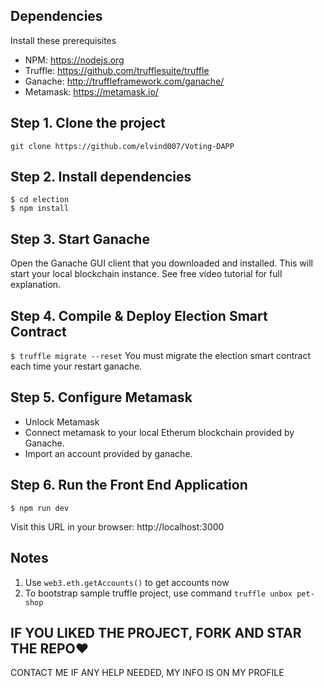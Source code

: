 ## Dependencies

Install these prerequisites 

- NPM: https://nodejs.org
- Truffle: https://github.com/trufflesuite/truffle
- Ganache: http://truffleframework.com/ganache/
- Metamask: https://metamask.io/

## Step 1. Clone the project

`git clone https://github.com/elvind007/Voting-DAPP`

## Step 2. Install dependencies

```
$ cd election
$ npm install
```

## Step 3. Start Ganache

Open the Ganache GUI client that you downloaded and installed. This will start your local blockchain instance. See free video tutorial for full explanation.

## Step 4. Compile & Deploy Election Smart Contract

`$ truffle migrate --reset`
You must migrate the election smart contract each time your restart ganache.

## Step 5. Configure Metamask

- Unlock Metamask
- Connect metamask to your local Etherum blockchain provided by Ganache.
- Import an account provided by ganache.

## Step 6. Run the Front End Application

`$ npm run dev`

Visit this URL in your browser: http://localhost:3000



## Notes

1. Use `web3.eth.getAccounts()` to get accounts now
2. To bootstrap sample truffle project, use command `truffle unbox pet-shop`




## IF YOU LIKED THE PROJECT, FORK AND STAR THE REPO♥
CONTACT ME IF ANY HELP NEEDED, MY INFO IS ON MY PROFILE
